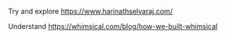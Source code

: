 Try and explore
https://www.harinathselvaraj.com/


Understand 
https://whimsical.com/blog/how-we-built-whimsical
